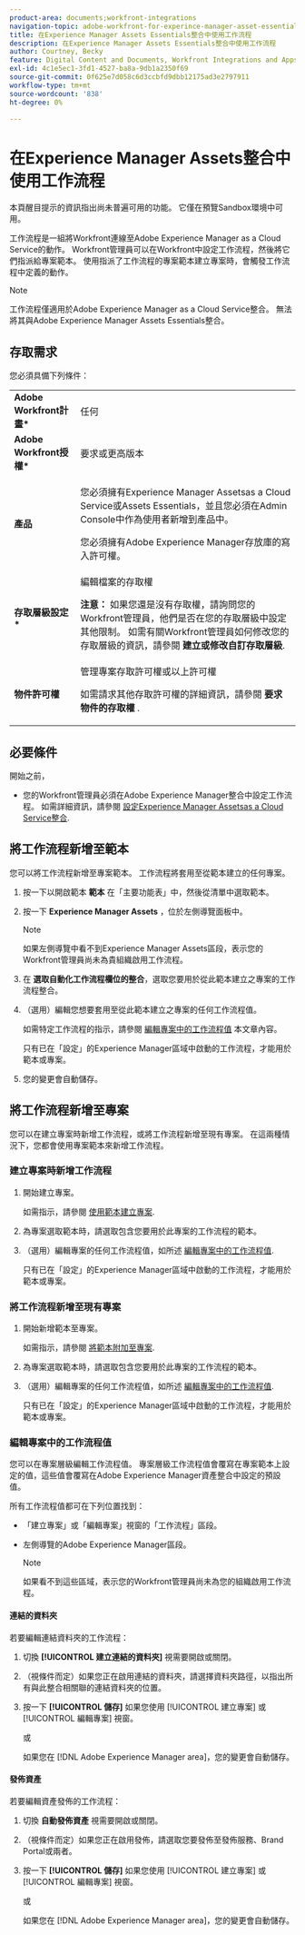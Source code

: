 ```yaml
---
product-area: documents;workfront-integrations
navigation-topic: adobe-workfront-for-experince-manager-asset-essentials
title: 在Experience Manager Assets Essentials整合中使用工作流程
description: 在Experience Manager Assets Essentials整合中使用工作流程
author: Courtney, Becky
feature: Digital Content and Documents, Workfront Integrations and Apps
exl-id: 4c1e5ec1-3fd1-4527-ba8a-9db1a2350f69
source-git-commit: 0f625e7d058c6d3ccbfd9dbb12175ad3e2797911
workflow-type: tm+mt
source-wordcount: '838'
ht-degree: 0%

---
```


# 在Experience Manager Assets整合中使用工作流程

<span class="preview">本頁醒目提示的資訊指出尚未普遍可用的功能。 它僅在預覽Sandbox環境中可用。</span>

工作流程是一組將Workfront連線至Adobe Experience Manager as a Cloud Service的動作。 Workfront管理員可以在Workfront中設定工作流程，然後將它們指派給專案範本。 使用指派了工作流程的專案範本建立專案時，會觸發工作流程中定義的動作。

>[!NOTE]
>
>工作流程僅適用於Adobe Experience Manager as a Cloud Service整合。 無法將其與Adobe Experience Manager Assets Essentials整合。


## 存取需求

您必須具備下列條件：

<table>
  <tr>
   <td><strong>Adobe Workfront計畫*</strong>
   </td>
   <td>任何
   </td>
  </tr>
  <tr>
   <td><strong>Adobe Workfront授權*</strong>
   </td>
   <td>要求或更高版本
   </td>
  </tr>
  <tr>
   <td><strong>產品</strong>
   </td>
   <td><p>您必須擁有Experience Manager Assetsas a Cloud Service或Assets Essentials，並且您必須在Admin Console中作為使用者新增到產品中。</p><p>您必須擁有Adobe Experience Manager存放庫的寫入許可權。</p>
   </td>
  </tr>
  <tr>
   <td><strong>存取層級設定*</strong>
   </td>
   <td>編輯檔案的存取權
<p>
<strong>注意： </strong>如果您還是沒有存取權，請詢問您的Workfront管理員，他們是否在您的存取層級中設定其他限制。 如需有關Workfront管理員如何修改您的存取層級的資訊，請參閱 <strong>建立或修改自訂存取層級</strong>.
   </td>
  </tr>
  <tr>
   <td><strong>物件許可權</strong>
   </td>
   <td>管理專案存取許可權或以上許可權 
<p>
如需請求其他存取許可權的詳細資訊，請參閱 <strong>要求物件的存取權 </strong>.
   </td>
  </tr>
</table>

## 必要條件

開始之前，

* 您的Workfront管理員必須在Adobe Experience Manager整合中設定工作流程。 如需詳細資訊，請參閱 [設定Experience Manager Assetsas a Cloud Service整合](../../administration-and-setup/configure-integrations/configure-aacs-integration.md#set-up-workflows-optional).

## 將工作流程新增至範本

您可以將工作流程新增至專案範本。 工作流程將套用至從範本建立的任何專案。

1. 按一下以開啟範本 **範本** 在「主要功能表」中，然後從清單中選取範本。
1. 按一下 **Experience Manager Assets** ，位於左側導覽面板中。

   >[!NOTE]
   >
   >如果左側導覽中看不到Experience Manager Assets區段，表示您的Workfront管理員尚未為貴組織啟用工作流程。 <!--Is this right?-->

1. 在 **選取自動化工作流程欄位的整合**，選取您要用於從此範本建立之專案的工作流程整合。
1. （選用）編輯您想要套用至從此範本建立之專案的任何工作流程值。

   如需特定工作流程的指示，請參閱 [編輯專案中的工作流程值](#edit-workflow-values-in-a-project) 本文章內容。

   只有已在「設定」的Experience Manager區域中啟動的工作流程，才能用於範本或專案。

1. 您的變更會自動儲存。 <!-- do they though??-->

## 將工作流程新增至專案

您可以在建立專案時新增工作流程，或將工作流程新增至現有專案。 在這兩種情況下，您都會使用專案範本來新增工作流程。

### 建立專案時新增工作流程

1. 開始建立專案。

   如需指示，請參閱 [使用範本建立專案](/help/quicksilver/manage-work/projects/create-projects/create-project-from-template.md).

1. 為專案選取範本時，請選取包含您要用於此專案的工作流程的範本。
1. （選用）編輯專案的任何工作流程值，如所述 [編輯專案中的工作流程值](#edit-workflow-values-in-a-project).

   只有已在「設定」的Experience Manager區域中啟動的工作流程，才能用於範本或專案。


### 將工作流程新增至現有專案

1. 開始新增範本至專案。

   如需指示，請參閱 [將範本附加至專案](/help/quicksilver/manage-work/projects/create-and-manage-templates/attach-template-to-project.md).

1. 為專案選取範本時，請選取包含您要用於此專案的工作流程的範本。
1. （選用）編輯專案的任何工作流程值，如所述 [編輯專案中的工作流程值](#edit-workflow-values-in-a-project).

   只有已在「設定」的Experience Manager區域中啟動的工作流程，才能用於範本或專案。

### 編輯專案中的工作流程值

您可以在專案層級編輯工作流程值。 專案層級工作流程值會覆寫在專案範本上設定的值，這些值會覆寫在Adobe Experience Manager資產整合中設定的預設值。

所有工作流程值都可在下列位置找到：

* 「建立專案」或「編輯專案」視窗的「工作流程」區段。
* 左側導覽的Adobe Experience Manager區段。


  >[!NOTE]
  >
  >如果看不到這些區域，表示您的Workfront管理員尚未為您的組織啟用工作流程。

#### 連結的資料夾

若要編輯連結資料夾的工作流程：

1. 切換 **[!UICONTROL 建立連結的資料夾]** 視需要開啟或關閉。
1. （視條件而定）如果您正在啟用連結的資料夾，請選擇資料夾路徑，以指出所有與此整合相關聯的連結資料夾的位置。
1. 按一下 **[!UICONTROL 儲存]** 如果您使用 [!UICONTROL 建立專案] 或 [!UICONTROL 編輯專案] 視窗。

   或

   如果您在 [!DNL Adobe Experience Manager area]，您的變更會自動儲存。 <!--Do they though?-->


#### 發佈資產

<div class="preview">

若要編輯資產發佈的工作流程：

1. 切換 **自動發佈資產** 視需要開啟或關閉。
1. （視條件而定）如果您正在啟用發佈，請選取您要發佈至發佈服務、Brand Portal或兩者。
1. 按一下 **[!UICONTROL 儲存]** 如果您使用 [!UICONTROL 建立專案] 或 [!UICONTROL 編輯專案] 視窗。

   或

   如果您在 [!DNL Adobe Experience Manager area]，您的變更會自動儲存。 <!--Do they though?-->

</div>
